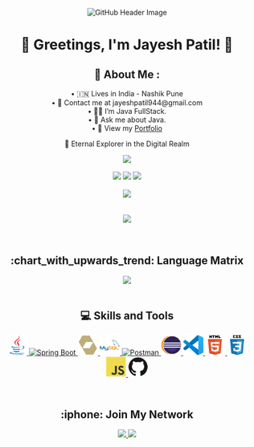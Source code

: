 <!-- Header -->
<p align="center">
  <img src="https://github.com/sidz111/sidz111/assets/119784108/df50843e-9c2c-4d6b-b48f-7f3202348a0c" alt="GitHub Header Image">
</p>

<h1 align="center">👾 Greetings, I'm Jayesh Patil! 👾</h1>

<!-- About Me -->
<h2 align="center">💫 About Me : </h2>

<p align="center"> 
  • 🇮🇳 Lives in India - Nashik Pune<br>
  • 📧 Contact me at jayeshpatil944@gmail.com<br>
  • 👨‍💻 I’m Java FullStack.<br>
  • 💬 Ask me about Java.<br>
  • 🧿 View my <a href="https://imjayeshpatil.github.io/portfolio/" target="_blank">Portfolio</a><br>
</p>

<p align="center">🚀 Eternal Explorer in the Digital Realm</p>

<!-- Typing Animation -->
<p align="center">
  <a href="https://github.com/imjayeshpatil">
    <img src="https://readme-typing-svg.herokuapp.com?lines=Java%20|%20Python%20|+SQL%20|%20Computer+Networks;&center=true&width=550&height=40">
  </a>
</p>

<!-- Badges Section -->
<div align="center">
  <img src="https://img.shields.io/github/followers/imjayeshpatil?logo=Github&style=for-the-badge">
  <img src="https://img.shields.io/github/stars/sidz111?style=for-the-badge">
  <a href="https://github.com/sidz111/"><img src="https://komarev.com/ghpvc/?username=imjayeshpatil&style=for-the-badge"></a>
</div>

<!-- GitHub Stats -->
<br>
<div align="center">
  <img src="https://github-readme-stats.vercel.app/api?username=imjayeshpatil&show_icons=true&theme=radical">
</div>

<!-- Typing Animation -->
<br>
<p align="center">
  <a href="https://github.com/imjayeshpatil">
    <img src="https://readme-typing-svg.herokuapp.com?lines=Java%20|%20Python%20|%20SQL%20|%20Computer+Networks|%20Latex%20|%20Spring+Boot%20|%20Hibernate%20|%20Microservices;&center=true&width=550&height=40">

  </a>
</p>



<!-- Language Matrix -->
<br>
<h2 align="center">:chart_with_upwards_trend: Language Matrix</h2>
<div align="center">
  <img src="https://github-readme-stats.vercel.app/api/top-langs/?username=imjayeshpatil&layout=compact&theme=radical">
</div>

<!-- Skills -->
<br>
<h2 align="center">💻 Skills and Tools</h2>
<p align="center">
  <a href="https://www.java.com" target="_blank" rel="noreferrer"> 
    <img src="https://raw.githubusercontent.com/devicons/devicon/master/icons/java/java-original.svg" alt="Java" width="40" height="40"/> 
  </a> 
  <a href="https://spring.io/projects/spring-boot" target="_blank" rel="noreferrer"> 
    <img src="https://www.vectorlogo.zone/logos/springio/springio-icon.svg" alt="Spring Boot" width="40" height="40"/> 
  </a>
  <a href="https://hibernate.org/" target="_blank" rel="noreferrer"> 
    <img src="https://raw.githubusercontent.com/devicons/devicon/master/icons/hibernate/hibernate-plain.svg" alt="Hibernate" width="40" height="40"/> 
  </a> 
  <a href="https://www.mysql.com/" target="_blank" rel="noreferrer"> 
    <img src="https://raw.githubusercontent.com/devicons/devicon/master/icons/mysql/mysql-original-wordmark.svg" alt="MySQL" width="40" height="40"/> 
  </a>
  <a href="https://www.postman.com/" target="_blank" rel="noreferrer"> 
    <img src="https://www.vectorlogo.zone/logos/getpostman/getpostman-icon.svg" alt="Postman" width="40" height="40"/> 
  </a> 
  <a href="https://www.eclipse.org/" target="_blank" rel="noreferrer"> 
    <img src="https://raw.githubusercontent.com/devicons/devicon/master/icons/eclipse/eclipse-original.svg" alt="Eclipse" width="40" height="40"/> 
  </a> 
  <a href="https://code.visualstudio.com/" target="_blank" rel="noreferrer"> 
    <img src="https://raw.githubusercontent.com/devicons/devicon/master/icons/vscode/vscode-original.svg" alt="Visual Studio Code" width="40" height="40"/> 
  </a>
  <a href="https://www.w3.org/html/" target="_blank" rel="noreferrer"> 
    <img src="https://raw.githubusercontent.com/devicons/devicon/master/icons/html5/html5-original-wordmark.svg" alt="HTML" width="40" height="40"/> 
  </a> 
  <a href="https://www.w3schools.com/css/" target="_blank" rel="noreferrer"> 
    <img src="https://raw.githubusercontent.com/devicons/devicon/master/icons/css3/css3-original-wordmark.svg" alt="CSS" width="40" height="40"/> 
  </a> 
  <a href="https://developer.mozilla.org/en-US/docs/Web/JavaScript" target="_blank" rel="noreferrer"> 
    <img src="https://raw.githubusercontent.com/devicons/devicon/master/icons/javascript/javascript-original.svg" alt="JavaScript" width="40" height="40"/> 
  </a> 
  <a href="https://github.com/" target="_blank" rel="noreferrer"> 
    <img src="https://raw.githubusercontent.com/devicons/devicon/master/icons/github/github-original.svg" alt="GitHub" width="40" height="40"/> 
  </a>
</p>



<!-- Join My Network -->
<br>
<h2 align="center">:iphone: Join My Network</h2>
<div align="center">
  <!-- Animated LinkedIn Icon -->
  <a href="https://www.linkedin.com/in/imjayeshpatil/">
    <img src="https://img.shields.io/badge/LinkedIn-0077B5?style=for-the-badge&logo=linkedin&logoColor=white&logoWidth=30&logoHeight=30">
  </a>
  <!-- Animated Gmail Icon -->
  <a href="mailto:japatil1996@gmail.com">
    <img src="https://img.shields.io/badge/Gmail-D14836?style=for-the-badge&logo=gmail&logoColor=white&logoWidth=30&logoHeight=30">
  </a>
</div>
